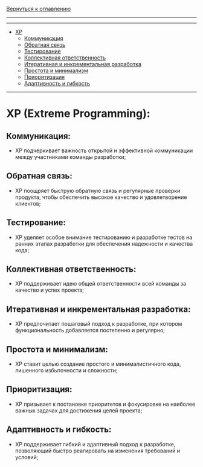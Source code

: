 [Вернуться к оглавлению](https://github.com/engine-it-in/different-level-task/blob/main/README.md)
****

***
* [XP](#xp-extreme-programming)
  * [Коммуникация](#коммуникация-)
  * [Обратная связь](#обратная-связь)
  * [Тестирование](#тестирование-)
  * [Коллективная ответственность](#коллективная-ответственность-)
  * [Итеративная и инкрементальная разработка](#итеративная-и-инкрементальная-разработка-)
  * [Простота и минимализм](#простота-и-минимализм-)
  * [Приоритизация](#приоритизация-)
  * [Адаптивность и гибкость](#адаптивность-и-гибкость-)
***

# XP (Extreme Programming):

## Коммуникация: 
  * XP подчеркивает важность открытой и эффективной коммуникации между участниками команды разработки;

## Обратная связь:
* XP поощряет быструю обратную связь и регулярные проверки продукта, чтобы обеспечить высокое
    качество и удовлетворение клиентов;

## Тестирование: 
* XP уделяет особое внимание тестированию и разработке тестов на ранних этапах разработки для
    обеспечения надежности и качества кода;

## Коллективная ответственность: 
* XP поддерживает идею общей ответственности всей команды за качество и успех проекта;

## Итеративная и инкрементальная разработка: 
* XP предпочитает пошаговый подход к разработке, при котором функциональность
    добавляется постепенно и регулярно;

## Простота и минимализм: 
* XP ставит целью создание простого и минималистичного кода, лишенного избыточности и сложности;

## Приоритизация: 
 * XP призывает к постановке приоритетов и фокусировке на наиболее важных задачах для достижения
    целей проекта;

## Адаптивность и гибкость: 
* XP поддерживает гибкий и адаптивный подход к разработке, позволяющий быстро реагировать на
  изменения требований и условий;